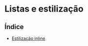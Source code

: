 # Listas e estilização

## Índice

- [Estilização inline](https://github.com/Dirack/Estudos/tree/master/react/estilizacao/inline#estiliza%C3%A7%C3%A3o-inline-do-reactjs)
